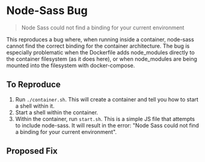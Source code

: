# Node-Sass Bug

> Node Sass could not find a binding for your current environment

This reproduces a bug where, when running inside a container, node-sass cannot find the correct binding for the container architecture. The bug is especially problematic when the Dockerfile adds node_modules directly to the container filesystem (as it does here), or when node_modules are being mounted into the filesystem with docker-compose.

## To Reproduce

1. Run `./container.sh`. This will create a container and tell you how to start a shell within it.
2. Start a shell within the container. 
3. Within the container, run `start.sh`. This is a simple JS file that attempts to include node-sass. It will result in the error: "Node Sass could not find a binding for your current environment".

## Proposed Fix

